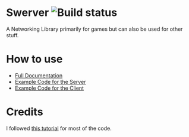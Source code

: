 # Swerver  ![Build status](https://ci.appveyor.com/api/projects/status/1t0mfwjgoq8cwvy8?svg=true)
A Networking Library primarily for games but can also be used for other stuff.

# How to use
* [Full Documentation](https://github.com/TheSwerik/Swerver/wiki)
* [Example Code for the Server](https://github.com/TheSwerik/Swerver/tree/master/SwerverTestServer)
* [Example Code for the Client](https://github.com/TheSwerik/Swerver/tree/master/SwerverTestClient)

# Credits
I followed [this tutorial](https://www.youtube.com/playlist?list=PLXkn83W0QkfnqsK8I0RAz5AbUxfg3bOQ5) for most of the code.
